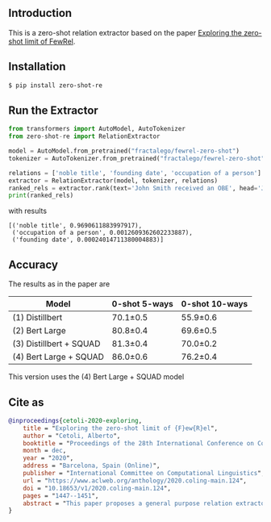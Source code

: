 ## Introduction
This is a zero-shot relation extractor based on the paper  [Exploring the zero-shot limit of FewRel](https://www.aclweb.org/anthology/2020.coling-main.124).

## Installation
```bash
$ pip install zero-shot-re
```

## Run the Extractor
```python
from transformers import AutoModel, AutoTokenizer
from zero-shot-re import RelationExtractor

model = AutoModel.from_pretrained("fractalego/fewrel-zero-shot")
tokenizer = AutoTokenizer.from_pretrained("fractalego/fewrel-zero-shot")

relations = ['noble title', 'founding date', 'occupation of a person']
extractor = RelationExtractor(model, tokenizer, relations)
ranked_rels = extractor.rank(text='John Smith received an OBE', head='John Smith', tail='OBE')
print(ranked_rels)
```
with results
```python3
[('noble title', 0.9690611883997917),
 ('occupation of a person', 0.0012609362602233887),
 ('founding date', 0.00024014711380004883)]
```

## Accuracy
The results as in the paper are

| Model                  | 0-shot 5-ways | 0-shot 10-ways |
|------------------------|--------------|----------------|
|(1) Distillbert         |70.1±0.5      | 55.9±0.6       |
|(2) Bert Large          |80.8±0.4      | 69.6±0.5       |
|(3) Distillbert + SQUAD |81.3±0.4      | 70.0±0.2       |
|(4) Bert Large + SQUAD  |86.0±0.6      | 76.2±0.4       |

This version uses the (4) Bert Large + SQUAD model

## Cite as
```bibtex
@inproceedings{cetoli-2020-exploring,
    title = "Exploring the zero-shot limit of {F}ew{R}el",
    author = "Cetoli, Alberto",
    booktitle = "Proceedings of the 28th International Conference on Computational Linguistics",
    month = dec,
    year = "2020",
    address = "Barcelona, Spain (Online)",
    publisher = "International Committee on Computational Linguistics",
    url = "https://www.aclweb.org/anthology/2020.coling-main.124",
    doi = "10.18653/v1/2020.coling-main.124",
    pages = "1447--1451",
    abstract = "This paper proposes a general purpose relation extractor that uses Wikidata descriptions to represent the relation{'}s surface form. The results are tested on the FewRel 1.0 dataset, which provides an excellent framework for training and evaluating the proposed zero-shot learning system in English. This relation extractor architecture exploits the implicit knowledge of a language model through a question-answering approach.",
}
```

